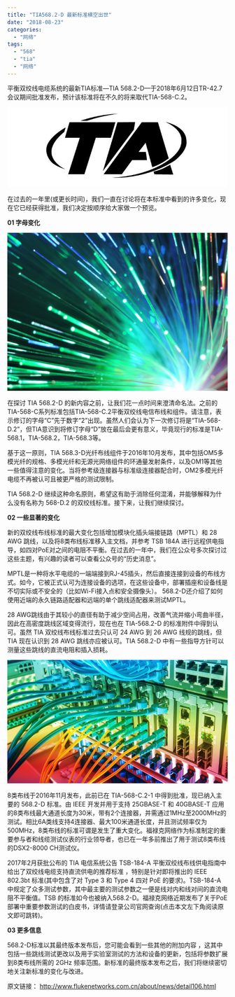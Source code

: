 ```yaml
---
title: "TIA568.2-D 最新标准横空出世"
date: "2018-08-23"
categories: 
  - "网络"
tags: 
  - "568"
  - "tia"
  - "网络"
---
```


平衡双绞线电缆系统的最新TIA标准—TIA 568.2-D—于2018年6月12日TR-42.7会议期间批准发布，预计该标准将在不久的将来取代TIA-568-C.2。

![](images/1534215385601076236.jpg)

在过去的一年里(或更长时间)，我们一直在讨论将在本标准中看到的许多变化，现在它已经获得批准，我们决定按顺序给大家做一个预览。

**01 字母变化**

![](images/1481781334740001878.jpg)

在探讨 TIA 568.2-D 的新内容之前，让我们花一点时间来澄清命名法。之前的TIA-568-C系列标准包括TIA-568-C.2平衡双绞线电信布线和组件。请注意，表示修订的字母“C”先于数字“2”出现。虽然人们会认为下一次修订将是“TIA-568-D.2”，但TIA意识到将修订字母“D”放在最后会更有意义，毕竟现行的标准是TIA-568.1，TIA-568.2，TIA-568.3等。

基于这一原则，TIA 568.3-D光纤布线组件于2016年10月发布，其中包括OM5多模光纤的规格、多模光纤和无源光网络组件的环通量发射条件，以及OM1等其他一些值得注意的变化。当将参考级连接器与标准级连接器配合时，OM2多模光纤电缆不再被认可且被更严格的测试限制。

TIA 568.2-D 继续这种命名原则，希望这有助于消除任何混淆，并能够解释为什么没有名称为 568-D.2 的双绞线标准。接下来，让我们继续探讨。

**02 一些显著的变化**

新的双绞线布线标准的最大变化包括增加模块化插头端接链路（MPTL）和 28 AWG 跳线，以及将8类布线标准移入主文档，并参考 TSB 184A 进行远程供电指导，如四对PoE对之间的电阻不平衡。在过去的一年中，我们在公众号多次探讨过这些主题，有兴趣的读者可以查看公众号的“历史消息”。

MPTL是一种将水平电缆的一端端接到RJ-45插头，然后直接连接到设备的布线方式。如今，它被正式认可为连接设备的选项，在这些设备中，部署插座和设备线是不切实际或不安全的（比如Wi-Fi接入点和安全摄像头）。 568.2-D还介绍了如何使用近端的永久链路适配器和远端的单个跳线适配器来测试MPTL。

28 AWG跳线由于其较小的直径有助于减少空间占用，改善气流并缩小弯曲半径，因此在高密度跳线区域变得流行，现在也在 TIA-568.2-D 的标准附件中得到认可。虽然 TIA 双绞线布线标准过去只认可 24 AWG 到 26 AWG 线规的跳线，但 TIA 现在认识到 28 AWG 跳线亦应被认可。TIA 568.2-D 中有一些指导方针可以测量这些跳线的直流电阻和插入损耗。

![](images/1478069242299051694.jpg)

8类布线于2016年11月发布，此前已在 TIA-568-C.2-1 中得到批准，现已纳入主要的 568.2-D 标准。由 IEEE 开发并用于支持 25GBASE-T 和 40GBASE-T 应用的8类布线最大通道长度为30米，带有2个连接器，并需通过1MHz至2000MHz的测试。相比6A类线支持4连接器、最大100米通道长度，并且测试频率仅为500MHz，8类布线的标准可谓是发生了重大变化。福禄克网络作为标准制定的重要参与者和线缆测试仪表的行业领导者，也已在一年多前推出了用于测试8类布线的DSX2-8000 CH测试仪。

2017年2月获批公布的 TIA 电信系统公告 TSB-184-A 平衡双绞线布线供电指南中给出了双绞线电缆支持直流供电的推荐标准 ，特别是针对即将推出的 IEEE 802.3bt 标准(其中包含了对 Type 3 和 Type 4 四对 PoE 的要求)。TSB-184-A 中规定了众多测试参数，其中最主要的测试参数之一便是线对内和线对间的直流电阻不平衡值。TSB 的标准如今也被纳入568.2-D。福禄克网络近期发布了关于PoE部署中重要参数测试的白皮书，详情请登录公司官网查询(点击本文左下角阅读原文即可跳转)。

**03 更多信息**

568.2-D标准以其最终版本发布后，您可能会看到一些其他的附加内容 ，这其中包括一些跳线测试更改以及用于实验室测试的方法和设备的更新，包括将参数扩展到8类布线所需的 2GHz 频率范围。新标准的最终版本发布之后，我们将继续密切地关注新标准的变化与改进。

原文链接： http://www.flukenetworks.com.cn/about/news/detail106.html
